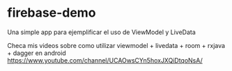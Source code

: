 # firebase-demo
Una simple app para ejemplificar el uso de ViewModel y LiveData

Checa mis videos sobre como utilizar viewmodel + livedata + room + rxjava + dagger en android https://www.youtube.com/channel/UCAOwsCYn5hoxJXQiDtqoNsA/
